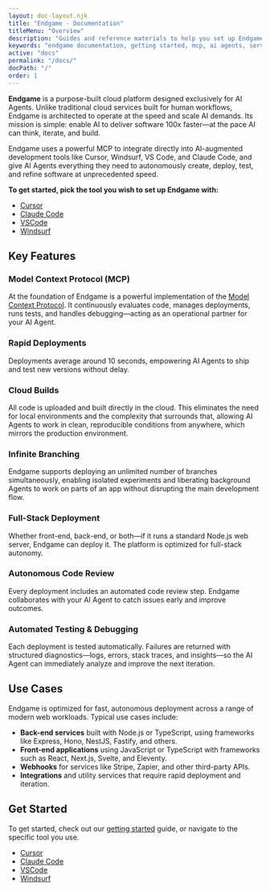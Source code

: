 ```yaml
---
layout: doc-layout.njk
title: "Endgame - Documentation"
titleMenu: "Overview"
description: "Guides and reference materials to help you set up Endgame and its MCP to deploy endlessly with AI in tools like Cursor, Claude Code, Windsurf, and VS Code."
keywords: "endgame documentation, getting started, mcp, ai agents, serverless, cursor, windsurf, claude code"
active: "docs"
permalink: "/docs/"
docPath: "/"
order: 1
---
```


**Endgame** is a purpose-built cloud platform designed exclusively for AI Agents. Unlike traditional cloud services built for human workflows, Endgame is architected to operate at the speed and scale AI demands. Its mission is simple: enable AI to deliver software 100x faster—at the pace AI can think, iterate, and build.

Endgame uses a powerful MCP to integrate directly into AI-augmented development tools like Cursor, Windsurf, VS Code, and Claude Code, and give AI Agents everything they need to autonomously create, deploy, test, and refine software at unprecedented speed.

**To get started, pick the tool you wish to set up Endgame with:**

* [Cursor](guides/cursor/)
* [Claude Code](guides/claude-code)
* [VSCode](guides/vscode/)
* [Windsurf](guides/windsurf/)

## Key Features

### Model Context Protocol (MCP)

At the foundation of Endgame is a powerful implementation of the [Model Context Protocol](https://modelcontextprotocol.io/introduction). It continuously evaluates code, manages deployments, runs tests, and handles debugging—acting as an operational partner for your AI Agent.

### Rapid Deployments

Deployments average around 10 seconds, empowering AI Agents to ship and test new versions without delay.

### Cloud Builds

All code is uploaded and built directly in the cloud. This eliminates the need for local environments and the complexity that surrounds that, allowing AI Agents to work in clean, reproducible conditions from anywhere, which mirrors the production environment.

### Infinite Branching

Endgame supports deploying an unlimited number of branches simultaneously, enabling isolated experiments and liberating background Agents to work on parts of an app without disrupting the main development flow.

### Full-Stack Deployment

Whether front-end, back-end, or both—if it runs a standard Node.js web server, Endgame can deploy it. The platform is optimized for full-stack autonomy.

### Autonomous Code Review

Every deployment includes an automated code review step. Endgame collaborates with your AI Agent to catch issues early and improve outcomes.

### Automated Testing & Debugging

Each deployment is tested automatically. Failures are returned with structured diagnostics—logs, errors, stack traces, and insights—so the AI Agent can immediately analyze and improve the next iteration.

## Use Cases

Endgame is optimized for fast, autonomous deployment across a range of modern web workloads. Typical use cases include:

* **Back-end services** built with Node.js or TypeScript, using frameworks like Express, Hono, NestJS, Fastify, and others.
* **Front-end applications** using JavaScript or TypeScript with frameworks such as React, Next.js, Svelte, and Eleventy.
* **Webhooks** for services like Stripe, Zapier, and other third-party APIs.
* **Integrations** and utility services that require rapid deployment and iteration.

## Get Started

To get started, check out our [getting started](setup/) guide, or navigate to the specific tool you use.

* [Cursor](guides/cursor/)
* [Claude Code](guides/claude-code)
* [VSCode](guides/vscode/)
* [Windsurf](guides/windsurf/)